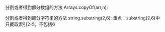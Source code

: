 分割或者得到部分数组的方法 Arrays.copyOf(arr,n);

分割或者得到部分字符串的方法 string.substring(2,6);  重点：substring(2,6)中只截取索引2-5，不包括6
